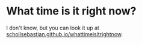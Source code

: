 # What time is it right now?

I don't know, but you can look it up at [schollsebastian.github.io/whattimeisitrightnow](https://schollsebastian.github.io/whattimeisitrightnow/).
